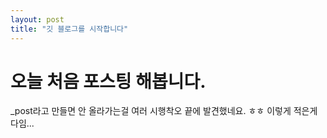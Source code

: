 ```yaml
---
layout: post
title: "깃 블로그를 시작합니다"
---
```


# 오늘 처음 포스팅 해봅니다.
_post라고 만들면 안 올라가는걸 여러 시행착오 끝에 발견했네요. ㅎㅎ 이렇게 적은게 다임...
